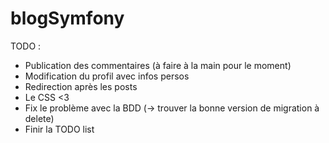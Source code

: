 # blogSymfony

TODO : 
- Publication des commentaires (à faire à la main pour le moment)
- Modification du profil avec infos persos
- Redirection après les posts
- Le CSS <3
- Fix le problème avec la BDD (-> trouver la bonne version de migration à delete)
- Finir la TODO list

